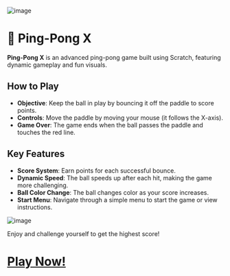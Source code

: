 ![image](https://github.com/user-attachments/assets/f59b46e7-2331-4862-8b97-95c433a7c96b)

# 🏓 Ping-Pong X

**Ping-Pong X** is an advanced ping-pong game built using Scratch, featuring dynamic gameplay and fun visuals.

## How to Play
- **Objective**: Keep the ball in play by bouncing it off the paddle to score points.
- **Controls**: Move the paddle by moving your mouse (it follows the X-axis).
- **Game Over**: The game ends when the ball passes the paddle and touches the red line.

## Key Features
- **Score System**: Earn points for each successful bounce.
- **Dynamic Speed**: The ball speeds up after each hit, making the game more challenging.
- **Ball Color Change**: The ball changes color as your score increases.
- **Start Menu**: Navigate through a simple menu to start the game or view instructions.

![image](https://github.com/user-attachments/assets/5726c362-b614-4e9a-a451-1cafaa72ad3c)


Enjoy and challenge yourself to get the highest score!

# [Play Now!](https://scratch.mit.edu/projects/1071637367/)
